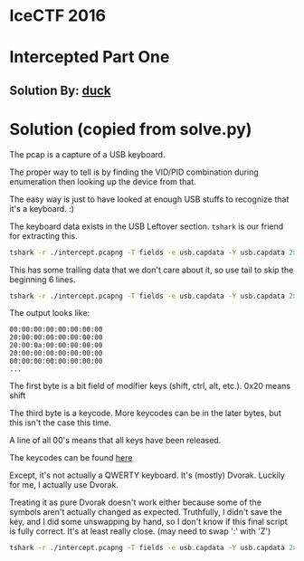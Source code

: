 # IceCTF 2016
# Intercepted Part One
## Solution By: [duck](https://github.com/duckythescientist)

# Solution (copied from solve.py)

The pcap is a capture of a USB keyboard. 

The proper way to tell is by finding the VID/PID combination during enumeration then looking up the device from that.

The easy way is just to have looked at enough USB stuffs to recognize that it's a keyboard. :)

The keyboard data exists in the USB Leftover section. `tshark` is our friend for extracting this.

```bash
tshark -r ./intercept.pcapng -T fields -e usb.capdata -Y usb.capdata 2>/dev/null
```

This has some trailing data that we don't care about it, so use tail to skip the beginning 6 lines.
```bash
tshark -r ./intercept.pcapng -T fields -e usb.capdata -Y usb.capdata 2>/dev/null | tail -n +6
```

The output looks like:
```
00:00:00:00:00:00:00:00
20:00:00:00:00:00:00:00
20:00:0a:00:00:00:00:00
20:00:00:00:00:00:00:00
00:00:00:00:00:00:00:00
...
```

The first byte is a bit field of modifier keys (shift, ctrl, alt, etc.). 0x20 means shift

The third byte is a keycode. More keycodes can be in the later bytes, but this isn't the case this time.

A line of all 00's means that all keys have been released.

The keycodes can be found [here](http://download.microsoft.com/download/1/6/1/161ba512-40e2-4cc9-843a-923143f3456c/translate.pdf)

Except, it's not actually a QWERTY keyboard. It's (mostly) Dvorak. 
Luckily for me, I actually use Dvorak.

Treating it as pure Dvorak doesn't work either because some of the symbols aren't actually changed as expected.
Truthfully, I didn't save the key, and I did some unswapping by hand, so I don't know if this final script is fully correct. 
It's at least really close. (may need to swap ':' with 'Z')

```bash
tshark -r ./intercept.pcapng -T fields -e usb.capdata -Y usb.capdata 2>/dev/null | tail -n +6 | python usbcap_to_ascii.py
```
